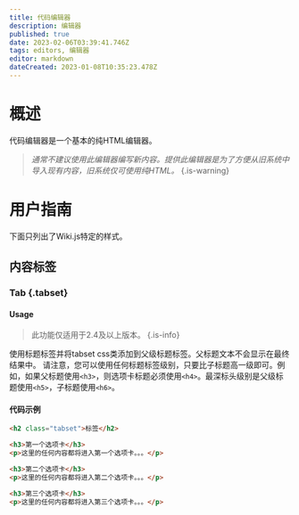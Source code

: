 ```yaml
---
title: 代码编辑器
description: 编辑器
published: true
date: 2023-02-06T03:39:41.746Z
tags: editors, 编辑器
editor: markdown
dateCreated: 2023-01-08T10:35:23.478Z
---
```


# 概述

代码编辑器是一个基本的纯HTML编辑器。

> *通常不建议使用此编辑器编写新内容。提供此编辑器是为了方便从旧系统中导入现有内容，旧系统仅可使用纯HTML。*
{.is-warning}

# 用户指南

下面只列出了Wiki.js特定的样式。

## 内容标签

### Tab {.tabset}

#### Usage

> 此功能仅适用于2.4及以上版本。
{.is-info}

使用标题标签并将tabset css类添加到父级标题标签。父标题文本不会显示在最终结果中。
请注意，您可以使用任何标题标签级别，只要比子标题高一级即可。例如，如果父标题使用`<h3>`，则选项卡标题必须使用`<h4>`。最深标头级别是父级标题使用`<h5>`，子标题使用`<h6>`。

#### 代码示例

```html
<h2 class="tabset">标签</h2>

<h3>第一个选项卡</h3>
<p>这里的任何内容都将进入第一个选项卡。。。</p>

<h3>第二个选项卡</h3>
<p>这里的任何内容都将进入第二个选项卡。。。</p>

<h3>第三个选项卡</h3>
<p>这里的任何内容都将进入第三个选项卡。。。</p>
```